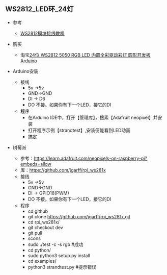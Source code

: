 ## WS2812_LED环_24灯
- 参考
    - [WS2812模块接线教程](http://www.i-element.org/ws2812/)

- 购买
    - 淘宝[24位 WS2812 5050 RGB LED 内置全彩驱动彩灯 圆形开发板 Arduino](https://item.taobao.com/item.htm?spm=a1z09.2.0.0.52628a87XuP9Y8&id=45817571873&_u=fenvdkbb451)
    
- Arduino安装    
    - 接线
        - 5v ->5v
        - GND->GND
        - DI -> D6
        - DO 不接。如果你有下一个LED，接它的DI
    - 程序
        - 在Arduino IDE中，打开【管理库】，搜索【Adafruit neopixel】并安装
        - 打开程序示例【strandtest】,安装便能看到LED动画
        - 搞定
        
- 树莓派
    - 参考：https://learn.adafruit.com/neopixels-on-raspberry-pi?embeds=allow
    - 库：https://github.com/jgarff/rpi_ws281x
    - 接线
        - 5v ->5v
        - GND->GND
        - DI -> GPIO18(PWM)
        - DO 不接。如果你有下一个LED，接它的DI
    - 程序
        - cd github
        - git clone https://github.com/jgarff/rpi_ws281x.git
        - cd rpi_ws281x/
        - git checkout dev    
        - git pull
        - scons
        - sudo ./test -c -s rgb #成功
        - cd python/
        - sudo python3 setup.py install
        - cd examples/
        - python3 strandtest.py #提示错误
        
        